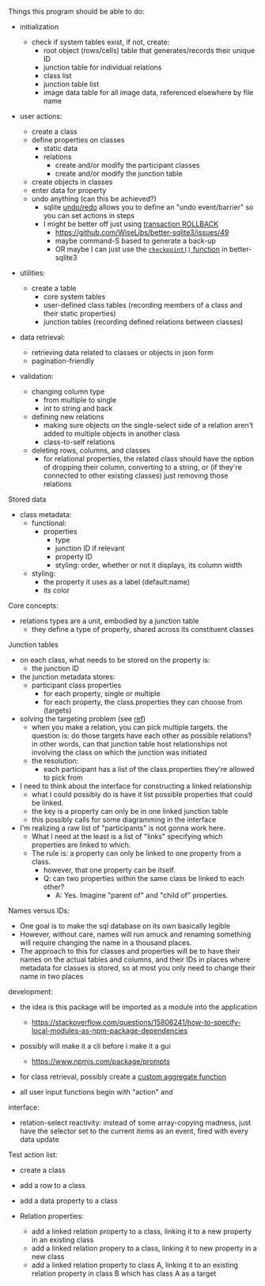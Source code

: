 Things this program should be able to do:

* initialization
    * check if system tables exist, if not, create:
        * root object (rows/cells) table that generates/records their unique ID
        * junction table for individual relations
        * class list
        * junction table list
        * image data table for all image data, referenced elsewhere by file name

* user actions:
    * create a class
    * define properties on classes
        * static data
        * relations
            * create and/or modify the participant classes
            * create and/or modify the junction table
    * create objects in classes
    * enter data for property
    * undo anything (can this be achieved?)
        * sqlite [undo/redo](https://www.sqlite.org/undoredo.html) allows you to define an "undo event/barrier" so you can set actions in steps
        * I might be better off just using [transaction ROLLBACK](https://www.digitalocean.com/community/tutorials/sql-commit-sql-rollback)
            * https://github.com/WiseLibs/better-sqlite3/issues/49
            * maybe command-S based to generate a back-up
            * OR maybe I can just use the [`checkpoint()` function](https://github.com/WiseLibs/better-sqlite3/blob/v5.0.1/docs/api.md#checkpointdatabasename---this) in better-sqlite3


* utilities:
    * create a table
        * core system tables
        * user-defined class tables (recording members of a class and their static properties)
        * junction tables (recording defined relations between classes)

* data retrieval:
    * retrieving data related to classes or objects in json form
    * pagination-friendly

* validation:
    * changing column type
        * from multiple to single
        * int to string and back
    * defining new relations
        * making sure objects on the single-select side of a relation aren't added to multiple objects in another class
        * class-to-self relations
    * deleting rows, columns, and classes
        * for relational properties, the related class should have the option of dropping their column, converting to a string, or (if they're connected to other existing classes) just removing those relations

Stored data
* class metadata:
    * functional:
        * properties
            * type
            * junction ID if relevant
            * property ID
            * styling: order, whether or not it displays, its column width
    * styling:
        * the property it uses as a label (default:name)
        * its color


Core concepts:
* relations types are a unit, embodied by a junction table
    * they define a type of property, shared across its constituent classes



Junction tables
* on each class, what needs to be stored on the property is:
    * the junction ID
* the junction metadata stores:
    * participant class properties
        * for each property, single or multiple
        * for each property, the class.properties they can choose from (targets)
* solving the targeting problem (see [ref](https://www.are.na/block/17459572))
    * when you make a relation, you can pick multiple targets. the question is: do those targets have each other as possible relations? in other words, can that junction table host relationships not involving the class on which the junction was initiated
    * the resolution:
        * each participant has a list of the class.properties they're allowed to pick from
* I need to think about the interface for constructing a linked relationship
    * what I could possibly do is have it list possible properties that could be linked. 
    * the key is a property can only be in one linked junction table
    * this possibly calls for some diagramming in the interface
* I'm realizing a raw list of "participants" is not gonna work here.
    * What I need at the least is a list of "links" specifying which properties are linked to which.
    * The rule is: a property can only be linked to one property from a class.
        * however, that one property can be itself.
        * Q: can two properties within the same class be linked to each other?
            * A: Yes. Imagine "parent of" and "child of" properties.


Names versus IDs:
* One goal is to make the sql database on its own basically legible
* However, without care, names will run amuck and renaming something will require changing the name in a thousand places. 
* The approach to this for classes and properties will be to have their names on the actual tables and columns, and their IDs in places where metadata for classes is stored, so at most you only need to change their name in two places


development:

* the idea is this package will be imported as a module into the application
    * https://stackoverflow.com/questions/15806241/how-to-specify-local-modules-as-npm-package-dependencies

* possibly will make it a cli before i make it a gui
    * https://www.npmjs.com/package/prompts
* for class retrieval, possibly create a [custom aggregate function](https://github.com/WiseLibs/better-sqlite3/blob/v5.0.1/docs/api.md#aggregatename-options---this)
* all user input functions begin with "action" and

interface:
* relation-select reactivity: instead of some array-copying madness, just have the selector set to the current items as an event, fired with every data update




Test action list:
* create a class
* add a row to a class
* add a data property to a class

* Relation properties:
    * add a linked relation property to a class, linking it to a new property in an existing class
    * add a linked relation propery to a class, linking it to new property in a new class
    * add a linked relation property to class A, linking it to an existing relation property in class B which has class A as a target
